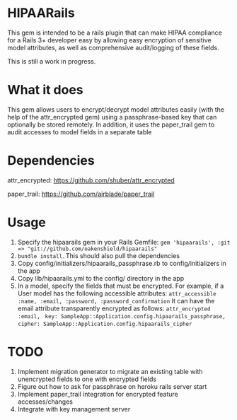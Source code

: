 HIPAARails
==========

This gem is intended to be a rails plugin that can make HIPAA compliance
for a Rails 3+ developer easy by allowing easy encryption of sensitive
model attributes, as well as comprehensive audit/logging of these
fields. 

This is still a work in progress.

What it does
============

This gem allows users to encrypt/decrypt model attributes easily (with
the help of the attr\_encrypted gem) using a passphrase-based key that
can optionally be stored remotely. In addition, it uses the paper\_trail
gem to audit accesses to model fields in a separate table


Dependencies
============

attr_encrypted: https://github.com/shuber/attr_encrypted

paper_trail: https://github.com/airblade/paper_trail

Usage
=====

1. Specify the hipaarails gem in your Rails Gemfile:
`gem 'hipaarails', :git => "git://github.com/oakenshield/hipaarails"`
2. `bundle install`. This should also pull the dependencies
3. Copy config/initializers/hipaarails\_passphrase.rb to config/initializers in the app 
4. Copy lib/hipaarails.yml to the config/ directory in the app
5. In a model, specify the fields that must be encrypted. For example,
   if a User model has the following accessible attributes: 
   `attr_accessible :name, :email, :password, :password_confirmation`
   It can have the email attribute transparently encrypted as follows:
   `attr_encrypted :email, `
      `key: SampleApp::Application.config.hipaarails_passphrase,`
      `cipher: SampleApp::Application.config.hipaarails_cipher`

TODO
====
1. Implement migration generator to migrate an existing table with unencrypted fields to one with encrypted fields
2. Figure out how to ask for passphrase on heroku rails server start
3. Implement paper_trail integration for encrypted feature accesses/changes
4. Integrate with key management server

  
